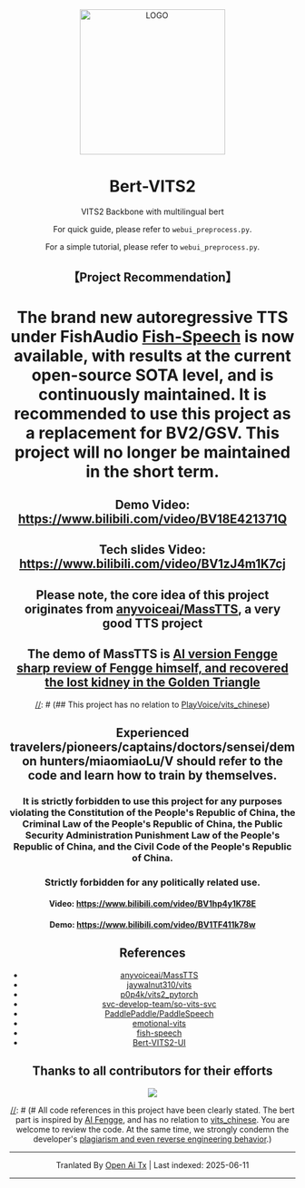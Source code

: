 <div align="center">

<img alt="LOGO" src="https://avatars.githubusercontent.com/u/122017386" width="256" height="256" />

# Bert-VITS2

VITS2 Backbone with multilingual bert

For quick guide, please refer to `webui_preprocess.py`.

For a simple tutorial, please refer to `webui_preprocess.py`.

## 【Project Recommendation】
# The brand new autoregressive TTS under FishAudio [Fish-Speech](https://github.com/fishaudio/fish-speech) is now available, with results at the current open-source SOTA level, and is continuously maintained. It is recommended to use this project as a replacement for BV2/GSV. This project will no longer be maintained in the short term.
## Demo Video: https://www.bilibili.com/video/BV18E421371Q
## Tech slides Video: https://www.bilibili.com/video/BV1zJ4m1K7cj
## Please note, the core idea of this project originates from [anyvoiceai/MassTTS](https://github.com/anyvoiceai/MassTTS), a very good TTS project
## The demo of MassTTS is [AI version Fengge sharp review of Fengge himself, and recovered the lost kidney in the Golden Triangle](https://www.bilibili.com/video/BV1w24y1c7z9)

[//]: # (## This project has no relation to [PlayVoice/vits_chinese](https://github.com/PlayVoice/vits_chinese))

[//]: # ()
[//]: # (This repository originated from a friend sharing an AI Fengge video, I was amazed by the effects. After trying MassTTS myself, I found fs has some gap in sound quality compared to vits, and the training pipeline is more complex than vits. Therefore, following its idea, I integrated bert)

## Experienced travelers/pioneers/captains/doctors/sensei/demon hunters/miaomiaoLu/V should refer to the code and learn how to train by themselves.

### It is strictly forbidden to use this project for any purposes violating the Constitution of the People's Republic of China, the Criminal Law of the People's Republic of China, the Public Security Administration Punishment Law of the People's Republic of China, and the Civil Code of the People's Republic of China.
### Strictly forbidden for any politically related use.
#### Video: https://www.bilibili.com/video/BV1hp4y1K78E
#### Demo: https://www.bilibili.com/video/BV1TF411k78w
## References
+ [anyvoiceai/MassTTS](https://github.com/anyvoiceai/MassTTS)
+ [jaywalnut310/vits](https://github.com/jaywalnut310/vits)
+ [p0p4k/vits2_pytorch](https://github.com/p0p4k/vits2_pytorch)
+ [svc-develop-team/so-vits-svc](https://github.com/svc-develop-team/so-vits-svc)
+ [PaddlePaddle/PaddleSpeech](https://github.com/PaddlePaddle/PaddleSpeech)
+ [emotional-vits](https://github.com/innnky/emotional-vits)
+ [fish-speech](https://github.com/fishaudio/fish-speech)
+ [Bert-VITS2-UI](https://github.com/jiangyuxiaoxiao/Bert-VITS2-UI)
## Thanks to all contributors for their efforts
<a href="https://github.com/fishaudio/Bert-VITS2/graphs/contributors" target="_blank">
  <img src="https://contrib.rocks/image?repo=fishaudio/Bert-VITS2"/>
</a>

[//]: # (# All code references in this project have been clearly stated. The bert part is inspired by [AI Fengge](https://www.bilibili.com/video/BV1w24y1c7z9), and has no relation to [vits_chinese](https://github.com/PlayVoice/vits_chinese). You are welcome to review the code. At the same time, we strongly condemn the developer's [plagiarism and even reverse engineering behavior](https://www.bilibili.com/read/cv27101514/).)

---

Tranlated By [Open Ai Tx](https://github.com/OpenAiTx/OpenAiTx) | Last indexed: 2025-06-11

---